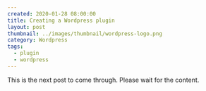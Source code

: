 ```yaml
---
created: 2020-01-28 08:00:00
title: Creating a Wordpress plugin
layout: post
thumbnail: ../images/thumbnail/wordpress-logo.png
category: Wordpress
tags:
  - plugin
  - wordpress
---
```


This is the next post to come through. Please wait for the content.